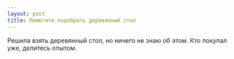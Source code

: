 ```yaml
---
layout: post 
title: Помогите подобрать деревянный стол 
--- 
```

Решила взять деревянный стол, но ничего не знаю об этом. Кто покупал уже, делитесь опытом.